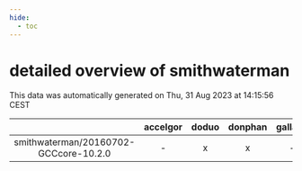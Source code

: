 ```yaml
---
hide:
  - toc
---
```


detailed overview of smithwaterman
==================================


This data was automatically generated on Thu, 31 Aug 2023 at 14:15:56 CEST  

| |accelgor|doduo|donphan|gallade|joltik|skitty|swalot|victini|
| :---: | :---: | :---: | :---: | :---: | :---: | :---: | :---: | :---: |
|smithwaterman/20160702-GCCcore-10.2.0|-|x|x|-|x|x|x|x|
